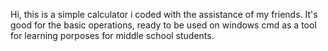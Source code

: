 Hi, this is a simple calculator i coded with the assistance of my friends.
It's good for the basic operations, ready to be used on windows cmd as a tool for learning porposes for middle school students.
